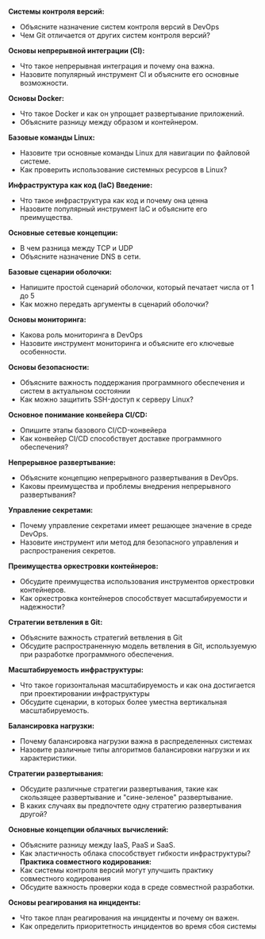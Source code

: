 **Системы контроля версий:**
- Объясните назначение систем контроля версий в DevOps
- Чем Git отличается от других систем контроля версий?

**Основы непрерывной интеграции (CI):**
- Что такое непрерывная интеграция и почему она важна.
- Назовите популярный инструмент CI и объясните его основные возможности.

**Основы Docker:**
- Что такое Docker и как он упрощает развертывание приложений.
- Объясните разницу между образом и контейнером.

**Базовые команды Linux:**
- Назовите три основные команды Linux для навигации по файловой системе.
- Как проверить использование системных ресурсов в Linux?

**Инфраструктура как код (IaC) Введение:**
- Что такое инфраструктура как код и почему она ценна
- Назовите популярный инструмент IaC и объясните его преимущества.

**Основные сетевые концепции:**
- В чем разница между TCP и UDP
- Объясните назначение DNS в сети.

**Базовые сценарии оболочки:**
- Напишите простой сценарий оболочки, который печатает числа от 1 до 5
- Как можно передать аргументы в сценарий оболочки?

**Основы мониторинга:**
- Какова роль мониторинга в DevOps
- Назовите инструмент мониторинга и объясните его ключевые особенности.

**Основы безопасности:**
- Объясните важность поддержания программного обеспечения и систем в актуальном состоянии
- Как можно защитить SSH-доступ к серверу Linux?

**Основное понимание конвейера CI/CD:**
- Опишите этапы базового CI/CD-конвейера
- Как конвейер CI/CD способствует доставке программного обеспечения?

**Непрерывное развертывание:**
- Объясните концепцию непрерывного развертывания в DevOps.
- Каковы преимущества и проблемы внедрения непрерывного развертывания?

**Управление секретами:**
- Почему управление секретами имеет решающее значение в среде DevOps.
- Назовите инструмент или метод для безопасного управления и распространения секретов.

**Преимущества оркестровки контейнеров:**
- Обсудите преимущества использования инструментов оркестровки контейнеров.
- Как оркестровка контейнеров способствует масштабируемости и надежности?

**Стратегии ветвления в Git:**
- Объясните важность стратегий ветвления в Git
- Обсудите распространенную модель ветвления в Git, используемую при разработке программного обеспечения.

**Масштабируемость инфраструктуры:**
- Что такое горизонтальная масштабируемость и как она достигается при проектировании инфраструктуры
- Обсудите сценарии, в которых более уместна вертикальная масштабируемость.

**Балансировка нагрузки:**
- Почему балансировка нагрузки важна в распределенных системах
- Назовите различные типы алгоритмов балансировки нагрузки и их характеристики.

**Стратегии развертывания:**
- Обсудите различные стратегии развертывания, такие как скользящее развертывание и "сине-зеленое" развертывание.
- В каких случаях вы предпочтете одну стратегию развертывания другой?

**Основные концепции облачных вычислений:**
- Объясните разницу между IaaS, PaaS и SaaS.
- Как эластичность облака способствует гибкости инфраструктуры?
  **Практика совместного кодирования:**
- Как системы контроля версий могут улучшить практику совместного кодирования
- Обсудите важность проверки кода в среде совместной разработки.

**Основы реагирования на инциденты:**
- Что такое план реагирования на инциденты и почему он важен.
- Как определить приоритетность инцидентов во время сбоя системы